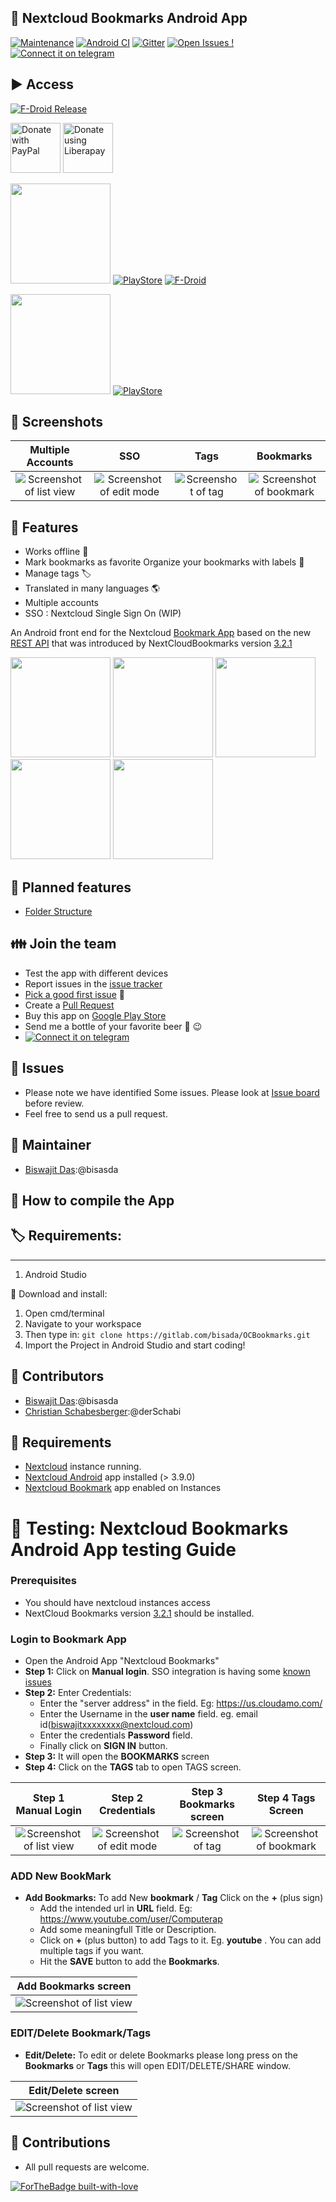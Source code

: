## :link: Nextcloud Bookmarks Android App

[![Maintenance](https://img.shields.io/badge/Maintained%3F-yes-green.svg)](https://GitHub.com/Naereen/StrapDown.js/graphs/commit-activity)
[![Android CI](https://gitlab.com/bisada/OCBookmarks/badges/master/pipeline.svg)](https://gitlab.com/bisada/OCBookmarks/-/pipelines)
[![Gitter](https://badges.gitter.im/nextcloud-bookmarks/community.svg)](https://gitter.im/nextcloud-bookmarks/community?utm_source=badge&utm_medium=badge&utm_campaign=pr-badge)
[![Open Issues !](https://img.shields.io/badge/Open%20Feature-Request-1abc9c.svg)](https://gitlab.com/bisada/OCBookmarks/-/issues)
[![Connect it on telegram](https://img.shields.io/badge/Connect%20via-%20telegram-0088cc.svg)](https://t.me/nextcloudbookmarks)

## :arrow_forward: Access
[![F-Droid Release](https://img.shields.io/f-droid/v/org.schabi.nxbookmarks)](https://f-droid.org/en/packages/org.schabi.nxbookmarks/) 

[<img src="https://raw.githubusercontent.com/stefan-niedermann/paypal-donate-button/master/paypal-donate-button.png"
      alt="Donate with PayPal"
      height="80">](https://www.paypal.me/biswajitbangalore)
[<img src="https://raw.githubusercontent.com/stefan-niedermann/DonateButtons/master/LiberaPay.png"
      alt="Donate using Liberapay"
      height="80">](https://liberapay.com/bisasda/donate)

[<img src="assets/nx/icon.png" width=160px>](/)
[![PlayStore](./assets/ps_badge.png)](https://play.google.com/store/apps/details?id=org.bisw.nxbookmarks)
[![F-Droid](./assets/fdroid_badge.png)](https://f-droid.org/packages/org.schabi.nxbookmarks/)

[<img src="assets/oc/icon.png" width=160px>](/)
[![PlayStore](./assets/ps_badge.png)](https://play.google.com/store/apps/details?id=org.bisw.nxbookmarks.owncloud)

## :eyes: Screenshots

| Multiple Accounts | SSO | Tags |  Bookmarks |
| :--: | :--: | :--: | :--: |
| ![Screenshot of list view](fastlane/metadata/android/en-US/images/phoneScreenshots/2.jpg) | ![Screenshot of edit mode](fastlane/metadata/android/en-US/images/phoneScreenshots/2.jpg)  | ![Screenshot of tag](fastlane/metadata/android/en-US/images/phoneScreenshots/4.jpg) | ![Screenshot of bookmark](fastlane/metadata/android/en-US/images/phoneScreenshots/5.jpg) |



## :rocket: Features


* Works offline 🔌
* Mark bookmarks as favorite Organize your bookmarks with labels 🔖
* Manage tags 🏷
* Translated in many languages 🌎
* Multiple accounts
* SSO : Nextcloud Single Sign On (WIP)


An Android front end for the Nextcloud [Bookmark App](https://github.com/nextcloud/bookmarks/) 
based on the new [REST API](https://github.com/nextcloud/bookmarks/#rest-api) that was introduced
by NextCloudBookmarks version [3.2.1](https://github.com/nextcloud/bookmarks/releases/tag/v3.2.1)

[<img src="assets/nx/screenshots/1.jpg" width=160px>](assets/nx/screenshots/1.jpg)
[<img src="assets/nx/screenshots/2.jpg" width=160px>](assets/nx/screenshots/2.jpg)
[<img src="assets/nx/screenshots/3.jpg" width=160px>](assets/nx/screenshots/3.jpg)
[<img src="assets/nx/screenshots/4.jpg" width=160px>](assets/nx/screenshots/4.jpg)
[<img src="assets/nx/screenshots/5.jpg" width=160px>](assets/nx/screenshots/5.jpg)


## :checkered_flag: Planned features

* [Folder Structure](https://gitlab.com/bisada/OCBookmarks/issues/17)

## :family: Join the team

  * Test the app with different devices
  * Report issues in the [issue tracker](https://gitlab.com/bisada/OCBookmarks/issues)
  * [Pick a good first issue](https://github.com/nextcloud/server/labels/good%20first%20issue) :notebook:
  * Create a [Pull Request](https://opensource.guide/how-to-contribute/#opening-a-pull-request)
  * Buy this app on [Google Play Store](https://play.google.com/store/apps/details?id=org.bisw.nxbookmarks)
  * Send me a bottle of your favorite beer :beers: :wink:
  * [![Connect it on telegram](https://img.shields.io/badge/Connect%20via-%20telegram-0088cc.svg)](https://t.me/nextcloudbookmarks)

## :link: Issues
* Please note we have identified Some issues. Please look at [Issue board](https://gitlab.com/bisada/OCBookmarks/issues) before review.
* Feel free to send us a pull request.
## :link: Maintainer
* [Biswajit Das](https://gitlab.com/bisasda):@bisasda

## :link: How to compile the App

## :label: Requirements:
-------------
  1. Android Studio

:arrow_down_small: Download and install:

  1. Open cmd/terminal
  2. Navigate to your workspace
  3. Then type in: `git clone https://gitlab.com/bisada/OCBookmarks.git`
  4. Import the Project in Android Studio and start coding!

## :link: Contributors
* [Biswajit Das](https://gitlab.com/bisasda):@bisasda
* [Christian Schabesberger](https://gitlab.com/derSchabi):@derSchabi

## :link: Requirements
* [Nextcloud](https://nextcloud.com/) instance running.
* [Nextcloud Android](https://github.com/nextcloud/android) app installed (> 3.9.0)
* [Nextcloud Bookmark](https://github.com/nextcloud/bookmarks) app enabled on Instances


# :link: Testing: Nextcloud Bookmarks Android App testing Guide

### Prerequisites

* You should have nextcloud instances access
* NextCloud Bookmarks version [3.2.1](https://github.com/nextcloud/bookmarks/releases/tag/v3.2.1) should be installed.

### Login to Bookmark App

 * Open the Android App "Nextcloud Bookmarks"
 * **Step 1:** Click on **Manual login**. SSO integration is having some [known issues](https://gitlab.com/bisada/OCBookmarks/-/issues/27)
 * **Step 2:** Enter Credentials: 
    * Enter the "server address" in the field. Eg: https://us.cloudamo.com/
    * Enter the Username in the **user name** field. eg. email id(biswajitxxxxxxxx@nextcloud.com)
    * Enter the credentials **Password** field.
    * Finally click on **SIGN IN** button.
 * **Step 3:** It will open the **BOOKMARKS** screen
 * **Step 4:** Click on the **TAGS** tab to open TAGS screen.


| Step 1 Manual Login | Step 2 Credentials | Step 3 Bookmarks screen |  Step 4 Tags Screen |
| :--: | :--: | :--: | :--: |
| ![Screenshot of list view](assets/nx/screenshots/3.jpg) | ![Screenshot of edit mode](assets/nx/screenshots/1.jpg)  | ![Screenshot of tag](assets/nx/screenshots/4.jpg) | ![Screenshot of bookmark](assets/nx/screenshots/5.jpg) |

### ADD New BookMark

* **Add Bookmarks:** To add New **bookmark** / **Tag** Click on the **+** (plus sign)
    * Add the intended url in **URL** field. Eg: https://www.youtube.com/user/Computerap
    * Add some meaningfull Title or Description.
    * Click on **+** (plus button) to add Tags to it. Eg. **youtube** . You can add multiple tags if you want.
    * Hit the **SAVE** button to add the **Bookmarks**.

| Add Bookmarks screen |
| :--: |
| ![Screenshot of list view](assets/nx/screenshots/6.jpg) |

### EDIT/Delete Bookmark/Tags

*  **Edit/Delete:** To edit or delete Bookmarks please long press on the **Bookmarks** or **Tags** this will open EDIT/DELETE/SHARE window.

| Edit/Delete screen |
| :--: |
| ![Screenshot of list view](assets/nx/screenshots/7.jpg) |

## :link: Contributions
* All pull requests are welcome.

[![ForTheBadge built-with-love](http://ForTheBadge.com/images/badges/built-with-love.svg)](https://gitlab.com/bisada/)

